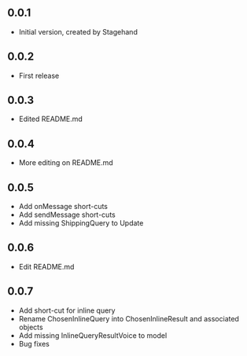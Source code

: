 ## 0.0.1

- Initial version, created by Stagehand

## 0.0.2

- First release

## 0.0.3

- Edited README.md

## 0.0.4

- More editing on README.md

## 0.0.5

- Add onMessage short-cuts
- Add sendMessage short-cuts
- Add missing ShippingQuery to Update

## 0.0.6

- Edit README.md

## 0.0.7

- Add short-cut for inline query
- Rename ChosenInlineQuery into ChosenInlineResult and associated objects
- Add missing InlineQueryResultVoice to model
- Bug fixes